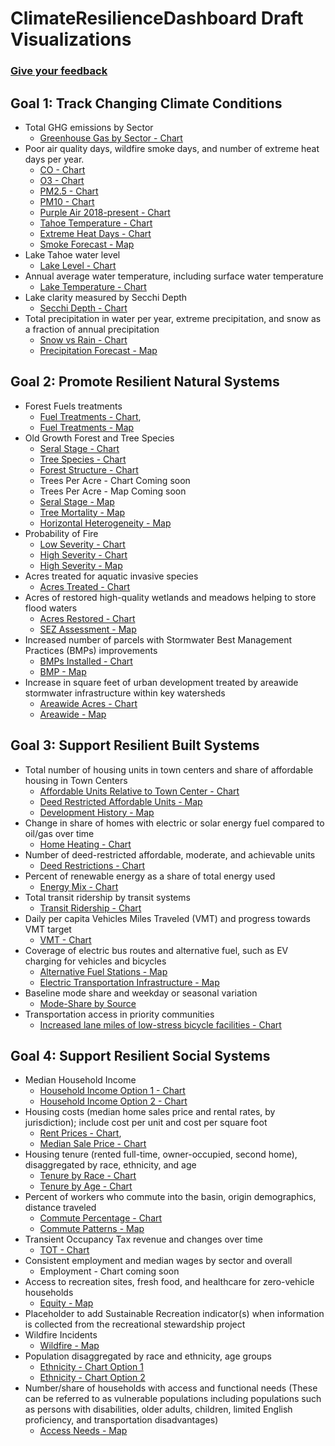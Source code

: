 # ClimateResilienceDashboard Draft Visualizations

### [Give your feedback](https://arcg.is/z90110)

## Goal 1: Track Changing Climate Conditions

* Total GHG emissions by Sector
  * [Greenhouse Gas by Sector - Chart](1.1(a)_Greenhouse_Gas.html)
* Poor air quality days, wildfire smoke days, and number of extreme heat days per year.
  * [CO - Chart](1.2(a)_Air_Quality_CO.html)
  * [O3 - Chart](1.2(a)_Air_Quality_O3.html)
  * [PM2.5 - Chart](1.2(a)_Air_Quality_PM2.5.html)
  * [PM10 - Chart](1.2(a)_Air_Quality_PM10.html)
  * [Purple Air 2018-present - Chart](1.2(a)_Purple_Air.html)
  * [Tahoe Temperature - Chart](1.2(a)_TahoeTemp.html)
  * [Extreme Heat Days - Chart](1.2(a)_ExtremeHeatDays.html)
  * [Smoke Forecast - Map](Maps/1.2.a_SmokeForecast.html)
* Lake Tahoe water level
  * [Lake Level - Chart](1.3(a)_Lake_Level.html)
* Annual average water temperature, including surface water temperature
  * [Lake Temperature - Chart](1.3(b)_Lake_Temp.html)
* Lake clarity measured by Secchi Depth
  * [Secchi Depth - Chart](1.3(c)_Secchi_Depth.html)
* Total precipitation in water per year, extreme precipitation, and snow as a fraction of annual precipitation
  * [Snow vs Rain - Chart](1.3(d)_Precip.html)
  * [Precipitation Forecast - Map](Maps/1.4.a_PrecipForecast.html)

## Goal 2: Promote Resilient Natural Systems

* Forest Fuels treatments
  * [Fuel Treatments - Chart](2.1(a)_ForestFuel.html), 
  * [Fuel Treatments - Map](Maps/2.1.a_ForestFuelTreatment.html)
* Old Growth Forest and Tree Species 
  * [Seral Stage - Chart](2.1(b)_OldGrowthForest_SeralStage.html) 
  * [Tree Species - Chart](2.1(b)_OldGrowthForest_Species.html) 
  * [Forest Structure - Chart](2.1(b)_OldGrowthForest_Structure.html)
  * Trees Per Acre - Chart Coming soon
  * Trees Per Acre - Map Coming soon
  * [Seral Stage - Map](Maps/2.1.b_SearalStage.html)
  * [Tree Mortality - Map](Maps/2.1.b_TreeMortality.html)
  * [Horizontal Heterogeneity - Map](Maps/2.1.b_HorizontalHeterogeneity.html)
* Probability of Fire 
  * [Low Severity - Chart](2.1(c)_Probability_of_Low_Severity_Fire.html) 
  * [High Severity - Chart](2.1(c)_Probability_of_High_Severity_Fire.html) 
  * [High Severity - Map](Maps/2.1.b_HighSeverityFireProbable.html)
* Acres treated for aquatic invasive species
  * [Acres Treated - Chart](2.2(a)_Aquatic_Species.html)
* Acres of restored high-quality wetlands and meadows helping to store flood waters
  * [Acres Restored - Chart](2.3(a)_Restored_Wetlands_Meadows.html)
  * [SEZ Assessment - Map](Maps/2.3.a_SEZ_Restored.html)
* Increased number of parcels with Stormwater Best Management Practices (BMPs) improvements 
  * [BMPs Installed - Chart](2.3(b)_BMP.html) 
  * [BMP - Map](Maps/BMPStormwater.html)
* Increase in square feet of urban development treated by areawide stormwater infrastructure within key watersheds 
  * [Areawide Acres - Chart](2.4.(c)_Areawide_Covering_Impervious.html) 
  * [Areawide - Map](Maps/2.4.c_AreawideStormwater.html)

## Goal 3: Support Resilient Built Systems

* Total number of housing units in town centers and share of affordable housing in Town Centers
  * [Affordable Units Relative to Town Center - Chart](3.1(a)_Affordable_Units.html)
  * [Deed Restricted Affordable Units - Map](Maps/3.1.c_AffordableHousing.html)
  * [Development History - Map](Maps/3.1.a_DevelopmentHistory.html)
* Change in share of homes with electric or solar energy fuel compared to oil/gas over time
  * [Home Heating - Chart](3.1(b)_HomeHeatingFuels.html)
* Number of deed-restricted affordable, moderate, and achievable units
  * [Deed Restrictions - Chart](3.1(c)_Deed_Restricted_Units.html)
* Percent of renewable energy as a share of total energy used
  * [Energy Mix - Chart](3.2(a)_EnergyMix.html)
* Total transit ridership by transit systems
  * [Transit Ridership - Chart](3.3(a)_Transit_Ridership.html)
* Daily per capita Vehicles Miles Traveled (VMT) and progress towards VMT target
  * [VMT - Chart](3.3.b_Vehicle_Miles_Traveled.html)
* Coverage of electric bus routes and alternative fuel, such as EV charging for vehicles and bicycles
  * [Alternative Fuel Stations - Map](Maps/3.1.a_AlternateFuelStations.html) 
  * [Electric Transportation Infrastructure - Map](Maps/3.3.c_ElectricTransportationInfrastructure.html)
* Baseline mode share and weekday or seasonal variation
  * [Mode-Share by Source](3.3(d)_Mode_Share.html) 
* Transportation access in priority communities
  * [Increased lane miles of low-stress bicycle facilities - Chart](3.3(f)_Low_Stress_Bicycle.html)

## Goal 4: Support Resilient Social Systems

* Median Household Income 
  * [Household Income Option 1 - Chart](4.1(a)_Household_Income_v1.html)
  * [Household Income Option 2 - Chart](4.1(a)_Household_Income_v2.html)
* Housing costs (median home sales price and rental rates, by jurisdiction); include cost per unit and cost per square foot
  * [Rent Prices - Chart](4.1(b)_Rent_Prices.html), 
  * [Median Sale Price - Chart](4.1(b)_Median_Sale_Prices.html)
* Housing tenure (rented full-time, owner-occupied, second home), disaggregated by race, ethnicity, and age
  * [Tenure by Race - Chart](4.1(c)_TenureByRace.html)
  * [Tenure by Age - Chart](4.1(c)_TenureByAge.html)
* Percent of workers who commute into the basin, origin demographics, distance traveled
  * [Commute Percentage - Chart](4.1(d)_commuter_percentage.html)
  * [Commute Patterns - Map](4.1(d)_commuter_patterns.html)
* Transient Occupancy Tax revenue and changes over time
  * [TOT - Chart](4.2.a_TOT_Collected.html)
* Consistent employment and median wages by sector and overall
  * Employment - Chart coming soon
* Access to recreation sites, fresh food, and healthcare for zero-vehicle households 
  * [Equity - Map](Maps/4.2.c_Equity.html)
* Placeholder to add Sustainable Recreation indicator(s) when information is collected from the recreational stewardship project
* Wildfire Incidents
  * [Wildfire - Map](Maps/4.3.a_Firewise_IncidentsRxBurn_EmergencyServices.html)
* Population disaggregated by race and ethnicity, age groups 
  * [Ethnicity - Chart Option 1](4.4(a)_RaceEthnicity_v1.html)
  * [Ethnicity - Chart Option 2](4.4(a)_RaceEthnicity_v2.html)
* Number/share of households with access and functional needs (These can be referred to as vulnerable populations including populations such as persons with disabilities, older adults, children, limited English proficiency, and transportation disadvantages)
  * [Access Needs - Map](Maps/4.4.b_At_Risk_communities.html)
